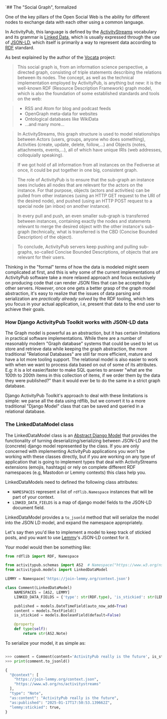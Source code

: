  `## The "Social Graph", formalized

One of the key pillars of the Open Social Web is the ability for
different nodes to exchange data with each other using a common
language.

In ActivityPub, this language is defined by the
[ActivityStreams](https://www.w3.org/TR/activitystreams-core/)
vocabulary and its grammar is [Linked
Data](https://en.wikipedia.org/wiki/Linked_data), which is usually
expressed through the use of [JSON-LD](https://json-ld.org), which
itself is primarily a way to represent data according to
[RDF](https://www.w3.org/RDF/) standard.


As best explained by the author of the
[Vocata](https://codeberg.org/Vocata/vocata#technical-what-the-fediverse-really-is)
project:


> This social graph is, from an information science perspective, a
> directed graph, consisting of triple statements describing the
> relations between its nodes. The concept, as well as the technical
> implementation employed by ActivityPub, is anything but new: it is
> the well-known RDF (Resource Description Framework) graph model,
> which is also the foundation of some established standards and tools
> on the web:

> - RSS and Atom for blog and podcast feeds
> - OpenGraph meta-data for websites
> - Ontological databases like WikiData
> - ...and many more...

> In ActivityStreams, this graph structure is used to model
> relationships between Actors (users, groups, anyone who does
> something), Activities (create, update, delete, follow,…) and
> Objects (notes, attachments, events,…), all of which have unique
> IRIs (web addresses, colloquially speaking).

> If we got hold of all information from all instances on the
> Fediverse at once, it could be put together in one big, consistent
> graph.

> The role of ActivityPub is to ensure that the sub-graph an instance
> sees includes all nodes that are relevant for the actors on the
> instance. For that purpose, objects (actors and activities) can be
> pulled from other instances (using an HTTP GET request to the URI of
> the desired node), and pushed (using an HTTP POST request to a
> special node (an inbox) on another instance).

> In every pull and push, an even smaller sub-graph is transferred
> between instances, containing exactly the nodes and statements
> relevant to merge the desired object with the other instance's
> sub-graph (technically, what is transferred is the CBD (Concise
> Bounded Description) of the object).

> To conclude, ActivityPub servers keep pushing and pulling
> sub-graphs, so-called Concise Bounded Descriptions, of objects that
> are relevant for their users.

Thinking in the "formal" terms of how the data is modeled might seem
complicated at first, and this is why some of the current
implementations of ActivityPub software take a more relaxed approach
and focus exclusively on producing code that can render JSON files
that can be accepted by other servers. *However*, once one gets a
better grasp of the graph model abstraction, it's easy to realize
that the issues of data parsing and serialization are *practically
already solved* by the RDF tooling, which lets you focus in your
actual application, i.e, present that data to the end
user to achieve their goals.

### How Django ActivityPub Toolkit works with JSON-LD data

The Graph model is powerful as an abstraction, but it has certain
limitations in practical software implementations. While there are a
number of reasonably modern "Graph database" systems that could be
used to let us store and retrieve data while keeping the graph
abstraction, the more traditional "Relational Databases" are still far
more efficient, mature and have a lot more tooling support. The
relational model is also easier to work with when we want to process
data based on out of some of its attributes. E.g: it is a lot
easier/faster to make SQL queries to answer "what are the 100th to
200th items in this collection of items, if we order them by the data
they were published?" than it would ever be to do the same in a strict
graph database.

Django ActivityPub Toolkit's approach to deal with these limitations
is simple: we parse all the data using rdflib, but we convert it to a
more traditional "Django Model" class that can be saved and queried in
a relational database.


### The LinkedDataModel class

The LinkedDataModel class is an [Abstract Django
Model](https://docs.djangoproject.com/en/5.1/topics/db/models/#abstract-base-classes)
that provides the functionality of turning deserializing/serializing
between JSON-LD and the (concrete) django model represented by the
class. If you are only concerned with implementing ActivityPub
applications you won't be working with these classes directly, but if
you are working on any type of application that is going to implement
types that deal with ActivityStreams extensions (emojis, hashtags) or
rely on complete different RDF namespaces (e.g, Mastodon or Lemmy
contexts) this class help you.

LinkedDataModels need to defined the following class attributes:

 - `NAMESPACES` represent a list of `rdflib.Namespace` instances that will be part of your context.
 - `LINKED_DATA_FIELDS` is a map of django model fields to the JSON-LD document field.


LinkedDataModel provides a `to_jsonld` method that will serialize the
model into the JSON LD model, and expand the namespace appropriately.

Let's say then you'd like to implement a model to keep track of
stickied posts, and you want to use [Lemmy](https://joinlemmy.org)'s
JSON-LD context for it.

Your model would then be something like:

```python
from rdflib import RDF, Namespace

from activitypub.schemas import AS2  # Namespace("https://www.w3.org/ns/activitystreams#")
from activitypub.models import LinkedDataModel

LEMMY = Namespace('https://join-lemmy.org/context.json')

class Comment(LinkedDataModel)
    NAMESPACES = [AS2, LEMMY]
    LINKED_DATA_FIELDS = {'type': str(RDF.type), 'is_stickied': str(LEMMY.stickied), 'content': str(AS2.content), 'published': str(AS2.published)}

    published = models.DateTimeField(auto_now_add=True)
    content = models.TextField()
    is_stickied = models.BooleanField(default=False)

    @property
    def type(self):
        return str(AS2.Note)

```

To serialize your model, it as simple as:

```python

>>> comment = Comment(content='ActivityPub really is the future', is_sticked=True)
>>> print(comment.to_jsonld()

{
  "@context": [
    "https://join-lemmy.org/context.json",
    "https://www.w3.org/ns/activitystreams"
  ],
  "type": "Note",
  "as:content": "ActivityPub really is the future",
  "as:published": "2025-01-17T17:50:53.139662Z",
  "lemmy:stickied": true,
}

```
